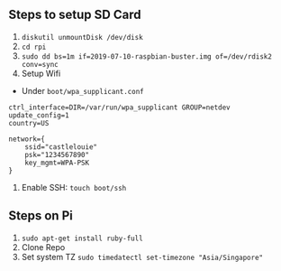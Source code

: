 ## Steps to setup SD Card

1. `diskutil unmountDisk /dev/disk`
1. `cd rpi`
1. `sudo dd bs=1m if=2019-07-10-raspbian-buster.img of=/dev/rdisk2 conv=sync`
1. Setup Wifi
  - Under `boot/wpa_supplicant.conf`

```
ctrl_interface=DIR=/var/run/wpa_supplicant GROUP=netdev
update_config=1
country=US

network={
    ssid="castlelouie"
    psk="1234567890"
    key_mgmt=WPA-PSK
}
```
1. Enable SSH: `touch boot/ssh`

## Steps on Pi

1. `sudo apt-get install ruby-full`
1. Clone Repo
1. Set system TZ `sudo timedatectl set-timezone "Asia/Singapore"`
